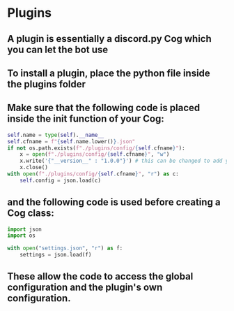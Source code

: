 # Plugins
## A plugin is essentially a discord.py Cog which you can let the bot use
## To install a plugin, place the python file inside the plugins folder
## Make sure that the following code is placed inside the __init__ function of your Cog:
```py
self.name = type(self).__name__
self.cfname = f"{self.name.lower()}.json"
if not os.path.exists(f"./plugins/config/{self.cfname}"):
    x = open(f"./plugins/config/{self.cfname}", "w")
    x.write('{"__version__" : "1.0.0"}') # this can be changed to add your own custom settings
    x.close()
with open(f"./plugins/config/{self.cfname}", "r") as c:
    self.config = json.load(c)
```
## and the following code is used before creating a Cog class:
```py
import json
import os

with open("settings.json", "r") as f:
    settings = json.load(f)
```
## These allow the code to access the global configuration and the plugin's own configuration.

